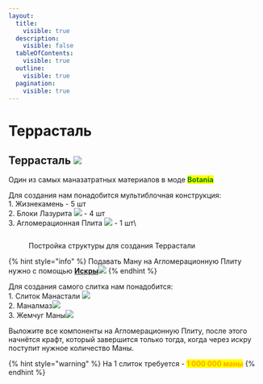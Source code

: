 ```yaml
---
layout:
  title:
    visible: true
  description:
    visible: false
  tableOfContents:
    visible: true
  outline:
    visible: true
  pagination:
    visible: true
---
```


# Террасталь

## Террасталь ![](https://media.discordapp.net/attachments/1132752657367449731/1135911612159631490/761c941130e94224.png)

Один из самых маназатратных материалов в моде <mark style="color:green;">**Botania**</mark>

Для создания нам понадобится мультиблочная конструкция:\
1\.  Жизнекамень<img src="https://media.discordapp.net/attachments/1132756596280262778/1132758133312327710/7e9b795737efe81a.png" alt="" data-size="original"> - 5 шт\
2\. Блоки Лазурита ![](https://media.discordapp.net/attachments/1132757183579308114/1135908086826156052/Grid\_Lapis\_Lazuli\_Block.png) - 4 шт\
3\. Агломерационная Плита ![](https://media.discordapp.net/attachments/1132756596280262778/1135908852584431676/4af2b81939892cad.png) - 1 шт\


<figure><img src="https://cdn.discordapp.com/attachments/1135900043413565590/1135901318389710848/test.gif" alt=""><figcaption><p>Постройка структуры для создания Террастали</p></figcaption></figure>

{% hint style="info" %}
Подавать Ману на Агломерационную Плиту нужно с помощью [**Искры**](peredacha-many.md#iskry)![](https://cdn.discordapp.com/attachments/1132752515776135289/1132756006540152882/spark.gif)
{% endhint %}

Для создания самого слитка нам понадобится:\
1\. Слиток Манастали ![](https://media.discordapp.net/attachments/1132752657367449731/1136330527205507212/f0de1d87682c0b0b.png)\
2\. Маналмаз![](https://media.discordapp.net/attachments/1132752657367449731/1136330617513066516/592d409e14f057fe.png)\
3\. Жемчуг Маны![](https://media.discordapp.net/attachments/1132752657367449731/1136330571929366662/2de9a681e1095736.png)

Выложите все компоненты на Агломерационную Плиту, после этого начнётся крафт, который завершится только тогда, когда через искру поступит нужное количество Маны.

{% hint style="warning" %}
На 1 слиток требуется - <mark style="color:orange;">**1 000 000 маны**</mark>
{% endhint %}
